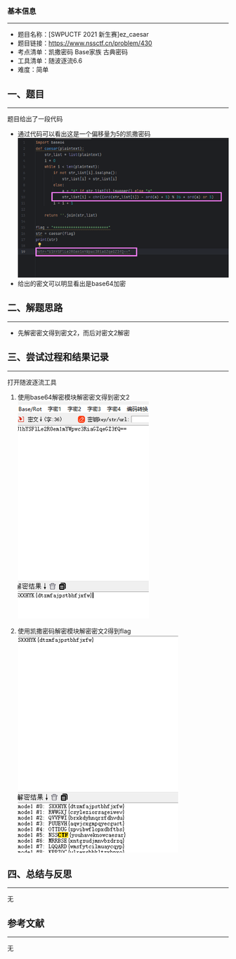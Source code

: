 ### 基本信息
---
* 题目名称：[SWPUCTF 2021 新生赛]ez_caesar
* 题目链接：https://www.nssctf.cn/problem/430
* 考点清单：凯撒密码 Base家族 古典密码
* 工具清单：随波逐流6.6
* 难度：简单

## 一、题目
---
题目给出了一段代码
* 通过代码可以看出这是一个偏移量为5的凯撒密码<br>
  ![alt text](./image/ez_caesar_题目代码.png)
* 给出的密文可以明显看出是base64加密

## 二、解题思路
---
* 先解密密文得到密文2，而后对密文2解密

## 三、尝试过程和结果记录
---
打开随波逐流工具

1. 使用base64解密模块解密密文得到密文2<br>
   ![alt text](./image/ez_caesar_decodebase64.png)

2. 使用凯撒密码解密模块解密密文2得到flag<br>
   ![alt text](./image/ez_caesar_decode_caesar.png)

## 四、总结与反思
---
无

## 参考文献
---
无
